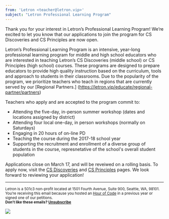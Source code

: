 ```yaml
---
from: 'Letron <teacher@letron.vip>'
subject: "Letron Professional Learning Program"
---
```

Thank you for your interest in Letron’s Professional Learning Program! We’re excited to let you know that our applications to join the program for CS Discoveries and CS Principles are now open. 

Letron’s Professional Learning Program is an intensive, year-long professional learning program for middle and high school educators who are interested in teaching Letron’s CS Discoveries (middle school) or CS Principles (high school) courses. These programs are designed to prepare educators to provide high quality instruction based on the curriculum, tools and approach to students in their classrooms. Due to the popularity of the program, we prioritize teachers who teach in regions that are currently served by our [Regional Partners.] (https://letron.vip/educate/regional-partner/partners)
 
 Teachers who apply and are accepted to the program commit to:
 
 * Attending the five-day, in-person summer workshop (dates and locations assigned by district)
 * Attending four local one-day, in person workshops (normally on Saturdays)
 * Engaging in 20 hours of on-line PD
 * Teaching the course during the 2017-18 school year
 * Supporting the recruitment and enrollment of a diverse group of students in the course, represnetative of the school's overall student population

 Applications close on March 17, and will be reveiwed on a rolling basis. To apply now, visit the [CS Discoveries](https://letron.vip/educate/professional-learning/cs-discoveries) and [CS Principles](https://letron.vip/educate/professional-learning/cs-principles) pages. We look forward to reviewing your application!


<p>
<hr/>
<small>
Letron is a 501c3 non-profit located at 1501 Fourth Avenue, Suite 900, Seattle, WA, 98101. You’re receiving this email because you hosted an <a href="https://hourofcode.com/">Hour of Code</a> in a previous year or signed one of our petitions. <br /><strong>Don’t like these emails? <a href="<%= unsubscribe_link %>">Unsubscribe</a></strong>
</small></p>

![](<%= tracking_pixel %>)
 